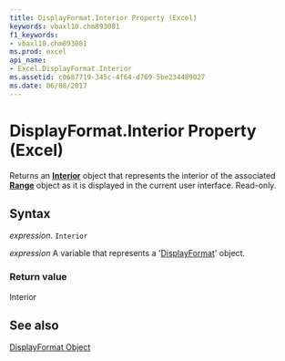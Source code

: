 ```yaml
---
title: DisplayFormat.Interior Property (Excel)
keywords: vbaxl10.chm893081
f1_keywords:
- vbaxl10.chm893081
ms.prod: excel
api_name:
- Excel.DisplayFormat.Interior
ms.assetid: c0687719-345c-4f64-d769-5be234489027
ms.date: 06/08/2017
---
```



# DisplayFormat.Interior Property (Excel)

Returns an  **[Interior](Excel.Interior(object).md)** object that represents the interior of the associated **[Range](Excel.Range(object).md)** object as it is displayed in the current user interface. Read-only.


## Syntax

 _expression_. `Interior`

 _expression_ A variable that represents a '[DisplayFormat](Excel.DisplayFormat.md)' object.


### Return value

Interior


## See also


[DisplayFormat Object](Excel.DisplayFormat.md)

